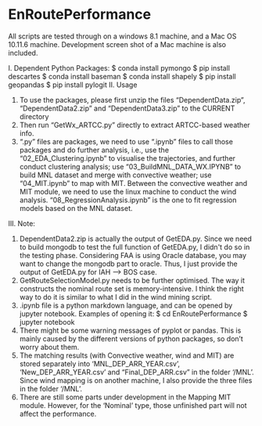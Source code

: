 # EnRoutePerformance
All scripts are tested through on a windows 8.1 machine, and a Mac OS 10.11.6 machine. Development screen shot of a Mac machine is also included.


I. Dependent Python Packages:
	$ conda install pymongo
	$ pip install descartes
	$ conda install baseman
	$ conda install shapely
	$ pip install geopandas
	$ pip install pylogit
II. Usage
1. To use the packages, please first unzip the files “DependentData.zip”, “DependentData2.zip” and “DependentData3.zip” to the CURRENT directory 
2. Then run “GetWx_ARTCC.py” directly to extract ARTCC-based weather info.
3. “.py” files are packages, we need to use “.ipynb” files to call those packages and do further analysis, i.e., use the “02_EDA_Clustering.ipynb” to visualise the trajectories, and further conduct clustering analysis; use “03_BuildMNL_DATA_WX.IPYNB” to build MNL dataset and merge with convective weather; use “04_MIT.ipynb” to map with MIT. Between the convective weather and MIT module, we need to use the linux machine to conduct the wind analysis. “08_RegressionAnalysis.ipynb” is the one to fit regression models based on the MNL dataset.

III. Note:
1. DependentData2.zip is actually the output of GetEDA.py. Since we need to build mongodb to test the full function of GetEDA.py, I didn't do so in the testing phase. Considering FAA is using Oracle database, you may want to change the mongodb part to oracle. Thus, I just provide the output of GetEDA.py for IAH --> BOS case.
2. GetRouteSelectionModel.py needs to be further optimised. The way it constructs the nominal route set is memory-intensive. I think the right way to do it is similar to what I did in the wind mining script.
3. .ipynb file is a python markdown language, and can be opened by jupyter notebook. Examples of opening it:
	$ cd EnRoutePerformance
	$ jupyter notebook
4. There might be some warning messages of pyplot or pandas. This is mainly caused by the different versions of python packages, so don’t worry about them.
5. The matching results (with Convective weather, wind and MIT) are stored separately into ‘MNL_DEP_ARR_YEAR.csv’, ‘New_DEP_ARR_YEAR.csv’ and “Final_DEP_ARR.csv” in the folder ‘/MNL’. Since wind mapping is on another machine, I also provide the three files in the folder ‘/MNL’.
6. There are still some parts under development in the Mapping MIT module. However, for the ‘Nominal’ type, those unfinished part will not affect the performance.